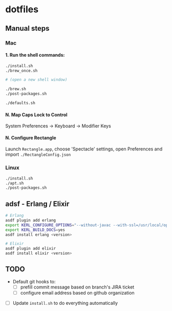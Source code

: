 # dotfiles

## Manual steps

### Mac

#### 1. Run the shell commands:

```sh
./install.sh
./brew_once.sh

# (open a new shell window)

./brew.sh
./post-packages.sh

./defaults.sh
```

#### N. Map Caps Lock to Control

System Preferences -> Keyboard -> Modifier Keys

#### N. Configure Rectangle

Launch `Rectangle.app`, choose 'Spectacle' settings, open Preferences and import `./RectangleConfig.json`


### Linux

```sh
./install.sh
./apt.sh
./post-packages.sh
```

## adsf - Erlang / Elixir

```sh
# Erlang
asdf plugin add erlang
export KERL_CONFIGURE_OPTIONS="--without-javac --with-ssl=/usr/local/opt/openssl@1.1"
export KERL_BUILD_DOCS=yes
asdf install erlang <version>

# Elixir
asdf plugin add elixir
asdf install elixir <version>
```

## TODO

- Default git hooks to:
  - [ ] prefill commit message based on branch's JIRA ticket
  - [ ] configure email address based on github organization

- [ ] Update `install.sh` to do everything automatically
